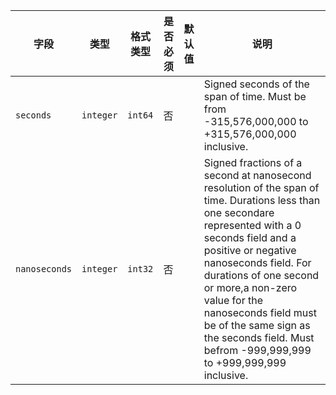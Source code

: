 | 字段 | 类型 | 格式类型 | 是否必须 | 默认值 | 说明 |
|---|---|---|---|---|---|
| `seconds` | `integer` | `int64` | 否 |  | Signed seconds of the span of time. Must be from -315,576,000,000 to +315,576,000,000 inclusive. |
| `nanoseconds` | `integer` | `int32` | 否 |  | Signed fractions of a second at nanosecond resolution of the span of time. Durations less than one secondare represented with a 0 seconds field and a positive or negative nanoseconds field. For durations of one second or more,a non-zero value for the nanoseconds field must be of the same sign as the seconds field. Must befrom -999,999,999 to +999,999,999 inclusive. |
